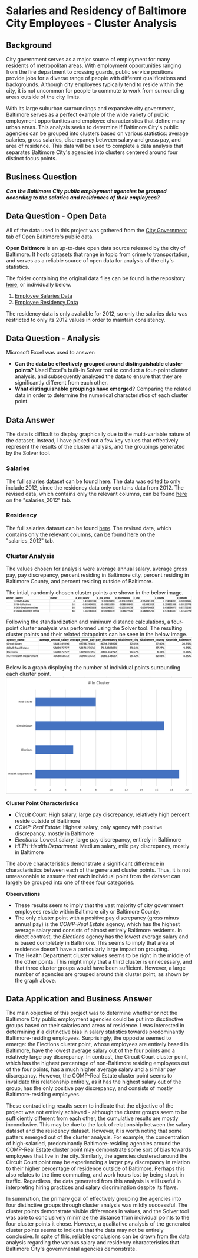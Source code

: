 # Salaries and Residency of Baltimore City Employees - Cluster Analysis

## Background
City government serves as a major source of employment for many residents of metropolitan areas. With employment opportunities ranging from the fire department to crossing guards, public service positions provide jobs for a diverse range of people with different qualifications and backgrounds. Although city employees typically tend to reside within the city, it is not uncommon for people to commute to work from surrounding areas outside of the city limits.

With its large suburban surroundings and expansive city government, Baltimore serves as a perfect example of the wide variety of public employment opportunities and employee characteristics that define many urban areas. This analysis seeks to determine if Baltimore City's public agencies can be grouped into clusters based on various statistics: average salaries, gross salaries, discrepancy between salary and gross pay, and area of residence. This data will be used to complete a data analysis that separates Baltimore City's agencies into clusters centered around four distinct focus points.


## Business Question
_**Can the Baltimore City public employment agencies be grouped according to the salaries and residences of their employees?**_

## Data Question - Open Data

All of the data used in this project was gathered from the [City Government tab](https://data.baltimorecity.gov/browse?category=City+Government) of [Open Baltimore's](https://data.baltimorecity.gov/) public data.

**Open Baltimore** is an up-to-date open data source released by the city of Baltimore. It hosts datasets that range in topic from crime to transportation, and serves as a reliable source of open data for analysis of the city's statistics.

The folder containing the original data files can be found in the repository [here](https://github.com/a31kim/baltimore-salaries-residency-clusters/tree/main/original_data), or individually below.
1. [Employee Salaries Data](https://github.com/a31kim/baltimore-salaries-residency-clusters/blob/main/original_data/raw_salaries.xlsx)
2. [Employee Residency Data](https://github.com/a31kim/baltimore-salaries-residency-clusters/blob/main/original_data/raw_residency.xlsx)

The residency data is only available for 2012, so only the salaries data was restricted to only its 2012 values in order to maintain consistency.

## Data Question - Analysis

Microsoft Excel was used to answer:
* **Can the data be effectively grouped around distinguishable cluster points?** Used Excel's built-in Solver tool to conduct a four-point cluster analysis, and subsequently analyzed the data to ensure that they are significantly different from each other.
* **What distinguishable groupings have emerged?** Comparing the related data in order to determine the numerical characteristics of each cluster point.


## Data Answer

The data is difficult to display graphically due to the multi-variable nature of the dataset. Instead, I have picked out a few key values that effectively represent the results of the cluster analysis, and the groupings generated by the Solver tool.

### Salaries

The full salaries dataset can be found [here](https://github.com/a31kim/baltimore-salaries-residency-clusters/blob/main/original_data/raw_salaries.xlsx). The data was edited to only include 2012, since the residency data only contains data from 2012. The revised data, which contains only the relevant columns, can be found [here](https://github.com/a31kim/baltimore-salaries-residency-clusters/blob/main/mini_project_3.xlsx) on the "salaries_2012" tab. 

### Residency

The full salaries dataset can be found [here](https://github.com/a31kim/baltimore-salaries-residency-clusters/blob/main/original_data/raw_residency.xlsx). The revised data, which contains only the relevant columns, can be found [here](https://github.com/a31kim/baltimore-salaries-residency-clusters/blob/main/mini_project_3.xlsx) on the "salaries_2012" tab.

### Cluster Analysis

The values chosen for analysis were average annual salary, average gross pay, pay discrepancy, percent residing in Baltimore city, percent residing in Baltimore County, and percent residing outside of Baltimore.

The intial, randomly chosen cluster points are shown in the below image.
![](.gitbook/assets/initial_clusters.png)

Following the standardization and minimum distance calculations, a four-point cluster analysis was performed using the Solver tool. The resulting cluster points and their related datapoints can be seen in the below image.
![](.gitbook/assets/solver_clusters.png)

Below is a graph displaying the number of individual points surrounding each cluster point.
![](.gitbook/assets/percluster_graph.png)

**Cluster Point Characteristics**
* _Circuit Court_: High salary, large pay discrepancy, relatively high percent reside outside of Baltimore
* _COMP-Real Estate_: Highest salary, only agency with positive discrepancy, mostly in Baltimore
* _Elections_: Lowest salary, large pay discrepancy, entirely in Baltimore
* _HLTH-Health Department_: Medium salary, mild pay discrepancy, mostly in Baltimore

The above characteristics demonstrate a significant difference in characteristics between each of the generated cluster points. Thus, it is not unreasonable to assume that each individual point from the dataset can largely be grouped into one of these four categories.

**Observations**
* These results seem to imply that the vast majority of city government employees reside within Baltimore city or Baltimore County.
* The only cluster point with a positive pay discrepancy (gross minus annual pay) is the _COMP-Real Estate_ agency, which has the highest average salary and consists of almost entirely Baltimore residents. In direct contrast, the _Elections_ agency has the lowest average salary and is based completely in Baltimore. This seems to imply that area of residence doesn't have a particularly large impact on grouping.
* The Health Department cluster values seems to be right in the middle of the other points. This might imply that a third cluster is unnecessary, and that three cluster groups would have been sufficient. However, a large number of agencies are grouped around this cluster point, as shown by the graph above.


## Data Application and Business Answer

The main objective of this project was to determine whether or not the Baltimore City public employment agencies could be put into disctinctive groups based on their salaries and areas of residence. I was interested in determining if a distinctive bias in salary statistics towards predominantly Baltimore-residing employees. Surprisingly, the opposite seemed to emerge: the Elections cluster point, whose employees are entirely based in Baltimore, have the lowest average salary out of the four points and a relatively large pay discrepancy. In contrast, the Circuit Court cluster point, which has the highest percentage of non-Baltimore residing employees out of the four points, has a much higher average salary and a similar pay discrepancy. However, the COMP-Real Estate cluster point seems to invalidate this relationship entirely, as it has the highest salary out of the group, has the only positive pay discrepancy, and consists of mostly Baltimore-residing employees.

These contradicting results seem to indicate that the objective of the project was not entirely achieved - although the cluster groups seem to be sufficiently different from each other, the cumulative results are mostly inconclusive. This may be due to the lack of relationship between the salary dataset and the residency dataset. However, it is worth noting that some patters emerged out of the cluster analysis. For example, the concentration of high-salaried, predominantly Baltimore-residing agencies around the COMP-Real Estate cluster point may demonstrate some sort of bias towards employees that live in the city. Similarly, the agencies clustered around the Circuit Court point may be experiencing a larger pay discrepancy in relation to their higher percentage of residence outside of Baltimore. Perhaps this also relates to the time commuting, and work hours lost by being stuck in traffic. Regardless, the data generated from this analysis is still useful in interpreting hiring practices and salary discrimination despite its flaws.

In summation, the primary goal of effectively grouping the agencies into four distinctive groups through cluster analysis was mildly successful. The cluster points demonstrate visible differences in values, and the Solver tool was able to conclusively minimize the distance from individual points to the four cluster points it chose. However, a qualitative analysis of the generated cluster points seems to indicate that the data may not be entirely conclusive. In spite of this, reliable conclusions can be drawn from the data analysis regarding the various salary and residency characteristics that Baltimore City's governmental agencies demonstrate.
